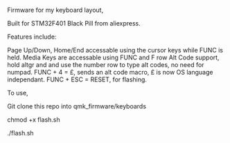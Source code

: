 Firmware for my keyboard layout,

Built for STM32F401 Black Pill from aliexpress.

Features include:

Page Up/Down, Home/End accessable using the cursor keys while FUNC is held.
Media Keys are accessable using FUNC and F row
Alt Code support, hold altgr and and use the number row to type alt codes, no need for numpad.
FUNC + 4 = £, sends an alt code macro, £ is now OS language independant.
FUNC + ESC = RESET, for flashing.

To use,

Git clone this repo into qmk_firmware/keyboards

chmod +x flash.sh

./flash.sh
